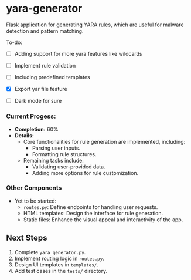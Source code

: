 # yara-generator
Flask application for generating YARA rules, which are useful for malware detection and pattern matching.


To-do:
- [ ] Adding support for more yara features like wildcards
- [ ] Implement rule validation
- [ ] Including predefined templates
- [x] Export yar file feature
- [ ] Dark mode for sure


### Current Progess:
- **Completion:** 60%
- **Details:** 
  - Core functionalities for rule generation are implemented, including:
    - Parsing user inputs.
    - Formatting rule structures.
  - Remaining tasks include:
    - Validating user-provided data.
    - Adding more options for rule customization.


### Other Components
- Yet to be started:
  - `routes.py`: Define endpoints for handling user requests.
  - HTML templates: Design the interface for rule generation.
  - Static files: Enhance the visual appeal and interactivity of the app.

## Next Steps
1. Complete `yara_generator.py`.
2. Implement routing logic in `routes.py`.
3. Design UI templates in `templates/`.
4. Add test cases in the `tests/` directory. 
